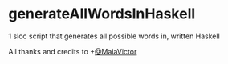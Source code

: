 # generateAllWordsInHaskell
1 sloc script that generates all possible words in, written Haskell

All thanks and credits to +[@MaiaVictor](https://github.com/MaiaVictor)
